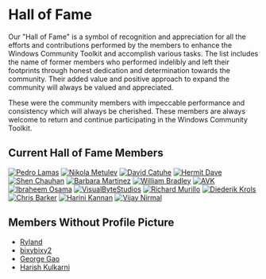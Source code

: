 # Hall of Fame

Our "Hall of Fame" is a symbol of recognition and appreciation for all the efforts and contributions performed by the members to enhance the Windows Community Toolkit and accomplish various tasks. The list includes the name of former members who performed indelibly and left their footprints through honest dedication and determination towards the community. Their added value and positive approach to expand the community will always be valued and appreciated. 

These were the community members with impeccable performance and consistency which will always be cherished. These members are always welcome to return and continue participating in the Windows Community Toolkit.

## Current Hall of Fame Members
 
[![Pedro Lamas](https://github.com/pedrolamas.png?size=200)](https://github.com/pedrolamas)
[![Nikola Metulev](https://github.com/nmetulev.png?size=200)](https://github.com/nmetulev)
[![David Catuhe](https://github.com/deltakosh.png?size=200)](https://github.com/deltakosh)
[![Hermit Dave](https://github.com/hermitdave.png?size=200)](https://github.com/hermitdave)
[![Shen Chauhan](https://github.com/shenchauhan.png?size=200)](https://github.com/shenchauhan)
[![Barbara Martinez](https://github.com/Bmartin2013.png?size=200)](https://github.com/Bmartin2013)
[![William Bradley](https://github.com/WilliamABradley.png?size=200)](https://github.com/WilliamABradley) 
[![AVK](https://github.com/avknaidu.png?size=200)](https://github.com/avknaidu)
[![Ibraheem Osama](https://github.com/IbraheemOsama.png?size=200)](https://github.com/IbraheemOsama)
[![VisualByteStudios](https://github.com/VisualByteStudios.png?size=200)](https://github.com/VisualByteStudios)
[![Richard Murillo](https://github.com/rjmurillo.png?size=200)](https://github.com/rjmurillo)
[![Diederik Krols](https://github.com/XamlBrewer.png?size=200)](https://github.com/XamlBrewer)
[![Chris Barker](https://github.com/cbarkerms.png?size=200)](https://github.com/cbarkerms)
[![Harini Kannan](https://github.com/harinikmsft.png?size=200)](https://github.com/harinikmsft)
[![Vijay Nirmal](https://github.com/Vijay-Nirmal.png?size=200)](https://github.com/Vijay-Nirmal)

## Members Without Profile Picture
- [Ryland](https://github.com/ryalanms)
- [bixybixy2](https://github.com/bixybixy2)
- [George Gao](https://github.com/gegao18)
- [Harish Kulkarni](https://github.com/harishsk)
